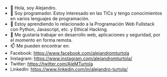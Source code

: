 - 👋 Hola, soy Alejandro.
- 👀 Soy programador. Estoy interesado en las TICs y tengo conocimientos en varios lenguajes de programación. 
- 🌱 Estoy aprendiendo lo relacionado a la Programación Web Fullstack con Python, Javascript, etc. y Ethical Hacking.
- 💞️ Me gustaría trabajar en desarrollo web, aplicaciones y seguridad, por el momento en forma remota.
- 📫 Me pueden encontrar en:
- Facebook: https://www.facebook.com/alejandromturtola
- Instagram: https://www.instagram.com/alejandromturtola/
- Twitter: https://twitter.com/AleMTurtola
- LinkedIn: https://www.linkedin.com/in/alejandro-turtola/

<!---
alemtur/alemtur is a ✨ special ✨ repository because its `README.md` (this file) appears on your GitHub profile.
You can click the Preview link to take a look at your changes.
--->
